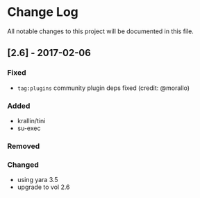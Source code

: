 Change Log
==========

All notable changes to this project will be documented in this file.

[2.6] - 2017-02-06
------------------

### Fixed

-	`tag:plugins` community plugin deps fixed (credit: @morallo)

### Added

-	krallin/tini
-	su-exec

### Removed

### Changed

-	using yara 3.5
-	upgrade to vol 2.6
